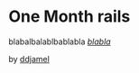 # One Month rails

blabalbalablbablabla
[*blabla*](http://blabla.com)


by [ddjamel](http://ddjamel.com)
